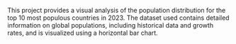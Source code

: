 This project provides a visual analysis of the population distribution for the top 10 most populous countries in 2023. The dataset used contains detailed information on global populations, including historical data and growth rates, and is visualized using a horizontal bar chart.
